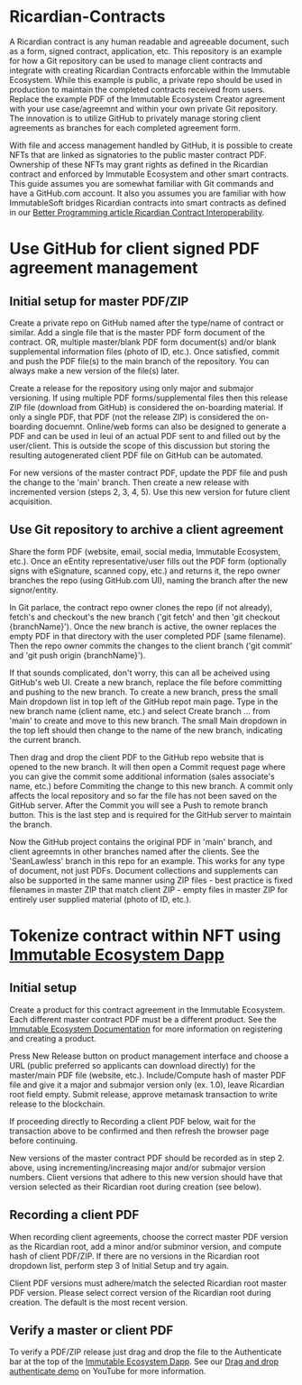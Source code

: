 # Ricardian-Contracts

A Ricardian contract is any human readable and agreeable document, such as a form, signed contract, application, etc. This repository is an example for how a Git repository can be used to manage client contracts and integrate with creating Ricardian Contracts enforcable within the Immutable Ecosystem. While this example is public, a private repo should be used in production to maintain the completed contracts received from users. Replace the example PDF of the Immutable Ecosystem Creator agreement with your use case/agreemnt and within your own private Git repository. The innovation is to utilize GitHub to privately manage storing client agreements as branches for each completed agreement form. 

With file and access management handled by GitHub, it is possible to create NFTs that are linked as signatories to the public master contract PDF. Ownership of these NFTs may grant rights as defined in the Ricardian contract and enforced by Immutable Ecosystem and other smart contracts. This guide assumes you are somewhat familiar with Git commands and have a GitHub.com account. It also you assumes you are familiar with how ImmutableSoft bridges Ricardian contracts into smart contracts as defined in our [Better Programming article Ricardian Contract Interoperability](https://betterprogramming.pub/ricardian-contract-interoperability-9b9e2919dc43?source=friends_link&sk=941a297dcf0c99561d359b4f2c713f4f).

# Use GitHub for client signed PDF agreement management

## Initial setup for master PDF/ZIP

Create a private repo on GitHub named after the type/name of contract or similar. Add a single file that is the master PDF form document of the contract. OR, multiple master/blank PDF form document(s) and/or blank supplemental information files (photo of ID, etc.). Once satisfied, commit and push the PDF file(s) to the main branch of the repository. You can always make a new version of the file(s) later.

Create a release for the repository using only major and submajor versioning. If using multiple PDF forms/supplemental files then this release ZIP file (download from GitHub) is considered the on-boarding material. If only a single PDF, that PDF (not the release ZIP) is considered the on-boarding docuemnt. Online/web forms can also be designed to generate a PDF and can be used in leui of an actual PDF sent to and filled out by the user/client. This is outside the scope of this discussion but storing the resulting autogenerated client PDF file on GitHub can be automated.

For new versions of the master contract PDF, update the PDF file and push the change to the 'main' branch. Then create a new release with incremented version (steps 2, 3, 4, 5). Use this new version for future client acquisition.

## Use Git repository to archive a client agreement

Share the form PDF (website, email, social media, Immutable Ecosystem, etc.). Once an eEntity representative/user fills out the PDF form (optionally signs with eSignature, scanned copy, etc.) and returns it, the repo owner branches the repo (using GitHub.com UI), naming the branch after the new signor/entity.

In Git parlace, the contract repo owner clones the repo (if not already), fetch's and checkout's the new branch ('git fetch' and then 'git checkout {branchName}'). Once the new branch is active, the owner replaces the empty PDF in that directory with the user completed PDF (same filename). Then the repo owner commits the changes to the client branch ('git commit' and 'git push origin {branchName}').

If that sounds complicated, don't worry, this can all be acheived using GitHub's web UI. Create a new branch, replace the file before committing and pushing to the new branch. To create a new branch, press the small Main dropdown list in top left of the GitHub repot main page. Type in the new branch name (client name, etc.) and select Create branch ... from 'main' to create and move to this new branch. The small Main dropdown in the top left should then change to the name of the new branch, indicating the current branch.

Then drag and drop the client PDF to the GitHub repo website that is opened to the new branch. It will then open a Commit request page where you can give the commit some additional information (sales associate's name, etc.) before Commiting the change to this new branch. A commit only affects the local repository and so far the file has not been saved on the GitHub server. After the Commit you will see a Push to remote branch button. This is the last step and is required for the GitHub server to maintain the branch.

Now the GitHub project contains the original PDF in 'main' branch, and client agreemnts in other branches named after the clients. See the 'SeanLawless' branch in this repo for an example. This works for any type of document, not just PDFs. Document collections and supplements can also be supported in the same manner using ZIP files - best practice is fixed filenames in master ZIP that match client ZIP - empty files in master ZIP for entirely user supplied material (photo of ID, etc.).

# Tokenize contract within NFT using [Immutable Ecosystem Dapp](https://ecosystem.immutablesoft.org/)

## Initial setup 

Create a product for this contract agreement in the Immutable Ecosystem. Each different master contract PDF must be a different product. See the [Immutable Ecosystem Documentation](https://immutablesoft.github.io/ImmutableEcosystem/#the-product-and-release-interfaces) for more information on registering and creating a product.

Press New Release button on product management interface and choose a URL (public preferred so applicants can download directly) for the master/main PDF file (website, etc.). Include/Compute hash of master PDF file and give it a major and submajor version only (ex. 1.0), leave Ricardian root field empty. Submit release, approve metamask transaction to write release to the blockchain.

If proceeding directly to Recording a client PDF below, wait for the transaction above to be confirmed and then refresh the browser page before continuing.

New versions of the master contract PDF should be recorded as in step 2. above, using incrementing/increasing major and/or submajor version numbers. Client versions that adhere to this new version should have that version selected as their Ricardian root during creation (see below).

## Recording a client PDF

When recording client agreements, choose the correct master PDF version as the Ricardian root, add a minor and/or subminor version, and compute hash of client PDF/ZIP. If there are no versions in the Ricardian root dropdown list, perform step 3 of Initial Setup and try again.

Client PDF versions must adhere/match the selected Ricardian root master PDF version. Please select correct version of the Ricardian root during creation. The default is the most recent version.

## Verify a master or client PDF

To verify a PDF/ZIP release just drag and drop the file to the Authenticate bar at the top of the [Immutable Ecosystem Dapp](https://ecosystem.immutablesoft.org/). See our [Drag and drop authenticate demo](https://youtu.be/Yd703JdM-xg) on YouTube for more information.


